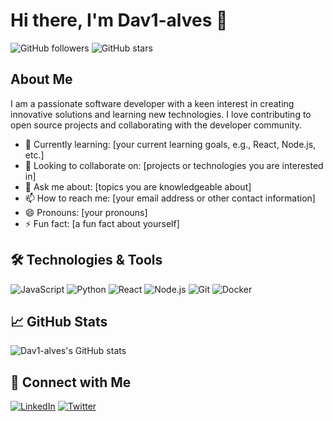 # Hi there, I'm Dav1-alves 👋

![GitHub followers](https://img.shields.io/github/followers/Dav1-alves?label=Follow&style=social)
![GitHub stars](https://img.shields.io/github/stars/Dav1-alves?affiliations=OWNER%2CCOLLABORATOR&style=social)

## About Me

I am a passionate software developer with a keen interest in creating innovative solutions and learning new technologies. I love contributing to open source projects and collaborating with the developer community.

- 🌱 Currently learning: [your current learning goals, e.g., React, Node.js, etc.]
- 👯 Looking to collaborate on: [projects or technologies you are interested in]
- 💬 Ask me about: [topics you are knowledgeable about]
- 📫 How to reach me: [your email address or other contact information]
- 😄 Pronouns: [your pronouns]
- ⚡ Fun fact: [a fun fact about yourself]

## 🛠️ Technologies & Tools

![JavaScript](https://img.shields.io/badge/-JavaScript-black?style=flat-square&logo=javascript)
![Python](https://img.shields.io/badge/-Python-black?style=flat-square&logo=python)
![React](https://img.shields.io/badge/-React-black?style=flat-square&logo=react)
![Node.js](https://img.shields.io/badge/-Node.js-black?style=flat-square&logo=node.js)
![Git](https://img.shields.io/badge/-Git-black?style=flat-square&logo=git)
![Docker](https://img.shields.io/badge/-Docker-black?style=flat-square&logo=docker)

## 📈 GitHub Stats

![Dav1-alves's GitHub stats](https://github-readme-stats.vercel.app/api?username=Dav1-alves&show_icons=true&theme=radical)

## 🔗 Connect with Me

[![LinkedIn](https://img.shields.io/badge/-LinkedIn-black?style=flat-square&logo=linkedin)](https://linkedin.com/in/yourprofile)
[![Twitter](https://img.shields.io/badge/-Twitter-black?style=flat-square&logo=twitter)](https://twitter.com/yourprofile)
